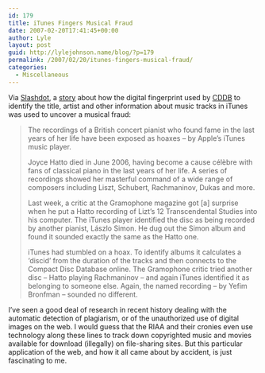 ```yaml
---
id: 179
title: iTunes Fingers Musical Fraud
date: 2007-02-20T17:41:45+00:00
author: Lyle
layout: post
guid: http://lylejohnson.name/blog/?p=179
permalink: /2007/02/20/itunes-fingers-musical-fraud/
categories:
  - Miscellaneous
---
```

Via [Slashdot](http://slashdot.org/article.pl?sid=07/02/20/1853224&from=rss), a [story](http://www.newscientist.com/blog/technology/2007/02/itunes-fingers-musical-fraud.html) about how the digital fingerprint used by [CDDB](http://www.gracenote.com/music/corporate/FAQs.html/faqset=what/page=1) to identify the title, artist and other information about music tracks in iTunes was used to uncover a musical fraud: 

> The recordings of a British concert pianist who found fame in the last years of her life have been exposed as hoaxes &#8211; by Apple&#8217;s iTunes music player.</p> 
> 
> Joyce Hatto died in June 2006, having become a cause célèbre with fans of classical piano in the last years of her life. A series of recordings showed her masterful command of a wide range of composers including Liszt, Schubert, Rachmaninov, Dukas and more.
> 
> Last week, a critic at the Gramophone magazine got [a] surprise when he put a Hatto recording of Lizt&#8217;s 12 Transcendental Studies into his computer. The iTunes player identified the disc as being recorded by another pianist, Lászlo Simon. He dug out the Simon album and found it sounded exactly the same as the Hatto one.
> 
> iTunes had stumbled on a hoax. To identify albums it calculates a &#8216;discid&#8217; from the duration of the tracks and then connects to the Compact Disc Database online. The Gramophone critic tried another disc &#8211; Hatto playing Rachmaninov &#8211; and again iTunes identified it as belonging to someone else. Again, the named recording &#8211; by Yefim Bronfman &#8211; sounded no different. </blockquote> I&#8217;ve seen a good deal of research in recent history dealing with the automatic detection of plagiarism, or of the unauthorized use of digital images on the web. I would guess that the RIAA and their cronies even use technology along these lines to track down copyrighted music and movies available for download (illegally) on file-sharing sites. But this particular application of the web, and how it all came about by accident, is just fascinating to me.